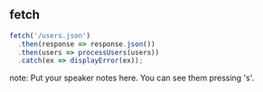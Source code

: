 ##  fetch

```javascript
fetch('/users.json')
  .then(response => response.json())
  .then(users => processUsers(users))
  .catch(ex => displayError(ex));
```

note:
    Put your speaker notes here.
    You can see them pressing 's'.
